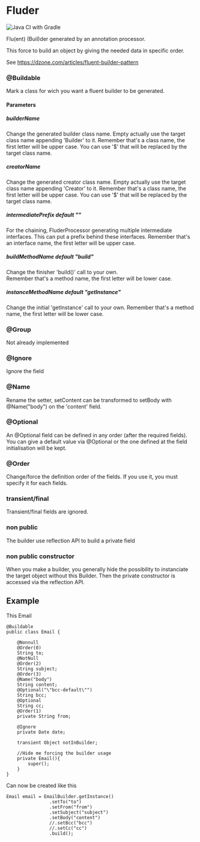 # Fluder

![Java CI with Gradle](https://github.com/tokazio/fluder/workflows/Java%20CI%20with%20Gradle/badge.svg)

Flu(ent) (Buil)der generated by an annotation processor.

This force to build an object by giving the needed data in specific order.

See https://dzone.com/articles/fluent-builder-pattern

### @Buildable
Mark a class for wich you want a fluent builder to be generated.

#### Parameters

##### builderName
Change the generated builder class name.
Empty actually use the target class name appending 'Builder' to it.
Remember that's a class name, the first letter will be upper case.
You can use '$' that will be replaced by the target class name.
      
##### creatorName
Change the generated creator class name.
Empty actually use the target class name appending 'Creator' to it.
Remember that's a class name, the first letter will be upper case.
You can use '$' that will be replaced by the target class name.
      
##### intermediatePrefix default ""
For the chaining, FluderProcessor generating multiple intermediate interfaces.
This can put a prefix behind these interfaces.
Remember that's an interface name, the first letter will be upper case.
      
##### buildMethodName default "build"
Change the finisher 'build()' call to your own.    
Remember that's a method name, the first letter will be lower case.
      
##### instanceMethodName default "getInstance"
Change the initial 'getInstance' call to your own.
Remember that's a method name, the first letter will be lower case.

### @Group
Not already implemented

### @Ignore
Ignore the field

### @Name
Rename the setter, setContent can be transformed to setBody with @Name("body") on the 'content' field.

### @Optional
An @Optional field can be defined in any order (after the required fields).
You can give a default value via @Optional or the one defined at the field initialisation will be kept.

### @Order
Change/force the definition order of the fields.
If you use it, you must specify it for each fields.

### transient/final
Transient/final fields are ignored.

### non public
The builder use reflection API to build a private field

### non public constructor
When you make a builder, you generally hide the possibility to instanciate the target object without this Builder.
Then the private constructor is accessed via the reflection API.

## Example

This Email
```
@Buildable
public class Email {

    @Nonnull
    @Order(0)
    String to;
    @NotNull
    @Order(2)
    String subject;
    @Order(3)
    @Name("body")
    String content;
    @Optional("\"bcc-default\"")
    String bcc;
    @Optional
    String cc;
    @Order(1)
    private String from;

    @Ignore
    private Date date;

    transient Object notInBuilder;

    //Hide me forcing the builder usage
    private Email(){
        super();
    }
}
```
Can now be created like this
```
Email email = EmailBuilder.getInstance()
                .setTo("to")
                .setFrom("from")
                .setSubject("subject")
                .setBody("content")
                //.setBcc("bcc")
                //.setCc("cc")
                .build();
```
